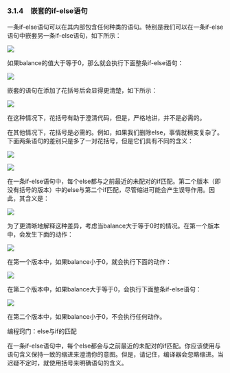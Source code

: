    

### 3.1.4　嵌套的if-else语句

一条if-else语句可以在其内部包含任何种类的语句。特别是我们可以在一条if-else语句中嵌套另一条if-else语句，如下所示：

![](0-Assets/Epubook/程序员编程语言经典合集（计算机科学丛书5册套装），javapython编程语言含经典教材龙书《编译原理》%20(Bruce%20Eckel%20%20Alfred%20V.%20Aho%20%20Monica%20S.%20Lam%20etc.)%20(Z-Library)/images/image09826.jpeg)

如果balance的值大于等于0，那么就会执行下面整条if-else语句：

![](0-Assets/Epubook/程序员编程语言经典合集（计算机科学丛书5册套装），javapython编程语言含经典教材龙书《编译原理》%20(Bruce%20Eckel%20%20Alfred%20V.%20Aho%20%20Monica%20S.%20Lam%20etc.)%20(Z-Library)/images/image09827.jpeg)

嵌套的语句在添加了花括号后会显得更清楚，如下所示：

![](0-Assets/Epubook/程序员编程语言经典合集（计算机科学丛书5册套装），javapython编程语言含经典教材龙书《编译原理》%20(Bruce%20Eckel%20%20Alfred%20V.%20Aho%20%20Monica%20S.%20Lam%20etc.)%20(Z-Library)/images/image09828.jpeg)

在这种情况下，花括号有助于澄清代码，但是，严格地讲，并不是必需的。

在其他情况下，花括号是必需的。例如，如果我们删除else，事情就稍变复杂了。下面两条语句的差别只是多了一对花括号，但是它们具有不同的含义：

![](0-Assets/Epubook/程序员编程语言经典合集（计算机科学丛书5册套装），javapython编程语言含经典教材龙书《编译原理》%20(Bruce%20Eckel%20%20Alfred%20V.%20Aho%20%20Monica%20S.%20Lam%20etc.)%20(Z-Library)/images/image09829.jpeg)

![](0-Assets/Epubook/程序员编程语言经典合集（计算机科学丛书5册套装），javapython编程语言含经典教材龙书《编译原理》%20(Bruce%20Eckel%20%20Alfred%20V.%20Aho%20%20Monica%20S.%20Lam%20etc.)%20(Z-Library)/images/image09830.jpeg)

在一条if-else语句中，每个else都与之前最近的未配对的if匹配。第二个版本（即没有括号的版本）中的else与第二个if匹配，尽管缩进可能会产生误导作用。因此，其含义是：

![](0-Assets/Epubook/程序员编程语言经典合集（计算机科学丛书5册套装），javapython编程语言含经典教材龙书《编译原理》%20(Bruce%20Eckel%20%20Alfred%20V.%20Aho%20%20Monica%20S.%20Lam%20etc.)%20(Z-Library)/images/image09831.jpeg)

为了更清晰地解释这种差异，考虑当balance大于等于0时的情况。在第一个版本中，会发生下面的动作：

![](0-Assets/Epubook/程序员编程语言经典合集（计算机科学丛书5册套装），javapython编程语言含经典教材龙书《编译原理》%20(Bruce%20Eckel%20%20Alfred%20V.%20Aho%20%20Monica%20S.%20Lam%20etc.)%20(Z-Library)/images/image09832.jpeg)

在第一个版本中，如果balance小于0，就会执行下面的动作：

![](../Images/image09833.gif)

在第二个版本中，如果balance大于等于0，会执行下面整条if-else语句：

![](0-Assets/Epubook/程序员编程语言经典合集（计算机科学丛书5册套装），javapython编程语言含经典教材龙书《编译原理》%20(Bruce%20Eckel%20%20Alfred%20V.%20Aho%20%20Monica%20S.%20Lam%20etc.)%20(Z-Library)/images/image09834.jpeg)

在第二个版本中，如果balance小于0，不会执行任何动作。

编程窍门：else与if的匹配

在一条if-else语句中，每个else都会与之前最近的未配对的if匹配。你应该使用与语句含义保持一致的缩进来澄清你的意图。但是，请记住，编译器会忽略缩进。当迟疑不定时，就使用括号来明确语句的含义。